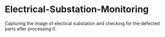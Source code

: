 # Electrical-Substation-Monitoring

Capturing the image of electical substation and checking for the defected parts after processing it.
